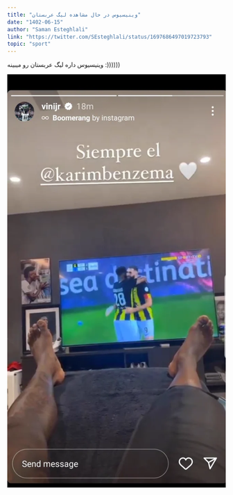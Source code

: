 ```yaml
---
title: "وینیسیوس در حال مشاهده لیگ عربستان"
date: "1402-06-15"
author: "Saman Esteghlali"
link: "https://twitter.com/SEsteghlali/status/1697686497019723793"
topic: "sport"
---
```


وینیسیوس داره لیگ عربستان رو میبینه :))))))

![وینیسیوس در حال مشاهده لیگ عربستان](./vinicius-jr-saudia-league.webp)
